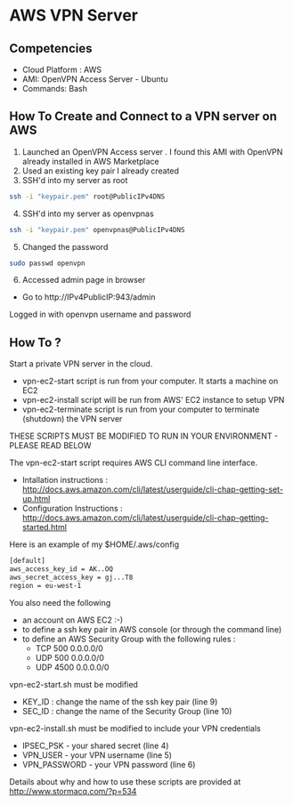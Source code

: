 # AWS VPN Server

Competencies
-------

- Cloud Platform : AWS 
- AMI: OpenVPN Access Server - Ubuntu 
- Commands: Bash 

How To Create and Connect to a VPN server on AWS
-----------

1. Launched an OpenVPN Access server . I found this AMI with OpenVPN already installed in AWS Marketplace 
2. Used an existing key pair I already created  
3. SSH'd into my server as root 
```bash
ssh -i "keypair.pem" root@PublicIPv4DNS 
```
4. SSH'd into my server as openvpnas 
```bash
ssh -i "keypair.pem" openvpnas@PublicIPv4DNS
```
5. Changed the password  
```bash
sudo passwd openvpn 
```
6. Accessed admin page in browser 
  - Go to http://IPv4PublicIP:943/admin 

Logged in with openvpn username and password 

How To ?
--------
  
Start a private VPN server in the cloud. 

- vpn-ec2-start script is run from your computer.  It starts a machine on EC2
- vpn-ec2-install script will be run from AWS' EC2 instance to setup VPN
- vpn-ec2-terminate script is run from your computer to terminate (shutdown) the VPN server

THESE SCRIPTS MUST BE MODIFIED TO RUN IN YOUR ENVIRONMENT - PLEASE READ BELOW

The vpn-ec2-start script requires AWS CLI command line interface.
- Intallation instructions : http://docs.aws.amazon.com/cli/latest/userguide/cli-chap-getting-set-up.html
- Configuration Instructions : http://docs.aws.amazon.com/cli/latest/userguide/cli-chap-getting-started.html

Here is an example of my $HOME/.aws/config
```bash
[default]
aws_access_key_id = AK..OQ
aws_secret_access_key = gj...T8
region = eu-west-1
```

You also need the following 

- an account on AWS EC2 :-)
- to define a ssh key pair in AWS console (or through the command line)
- to define an AWS Security Group with the following rules :
  - TCP 500 0.0.0.0/0
  - UDP 500 0.0.0.0/0
  - UDP 4500 0.0.0.0/0

vpn-ec2-start.sh must be modified 

- KEY_ID : change the name of the ssh key pair (line 9)
- SEC_ID : change the name of the Security Group (line 10)

vpn-ec2-install.sh must be modified to include your VPN credentials 

- IPSEC_PSK - your shared secret (line 4)
- VPN_USER - your VPN username (line 5)
- VPN_PASSWORD - your VPN password (line 6)

Details about why and how to use these scripts are provided at http://www.stormacq.com/?p=534
